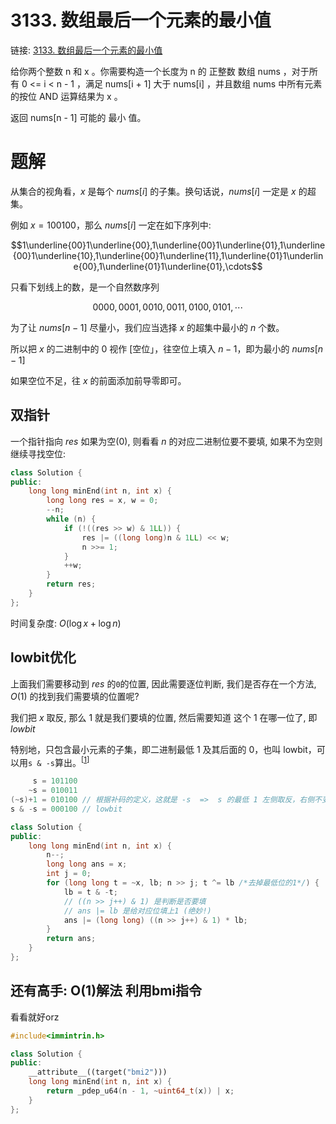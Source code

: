 # 3133. 数组最后一个元素的最小值
链接: [3133. 数组最后一个元素的最小值](https://leetcode.cn/problems/minimum-array-end/)

给你两个整数 n 和 x 。你需要构造一个长度为 n 的 正整数 数组 nums ，对于所有 0 <= i < n - 1 ，满足 nums[i + 1] 大于 nums[i] ，并且数组 nums 中所有元素的按位 AND 运算结果为 x 。

返回 nums[n - 1] 可能的 最小 值。

# 题解
从集合的视角看，$x$ 是每个 $nums[i]$ 的子集。换句话说，$nums[i]$ 一定是 $x$ 的超集。

例如 $x=100100$，那么 $nums[i]$ 一定在如下序列中:

$$1\underline{00}1\underline{00},1\underline{00}1\underline{01},1\underline{00}1\underline{10},1\underline{00}1\underline{11},1\underline{01}1\underline{00},1\underline{01}1\underline{01},\cdots$$

只看下划线上的数，是一个自然数序列

$$0000,0001,0010,0011,0100,0101, \cdots$$

为了让 $nums[n-1]$ 尽量小，我们应当选择 $x$ 的超集中最小的 $n$ 个数。

所以把 $x$ 的二进制中的 $0$ 视作 [空位」，往空位上填入 $n-1$，即为最小的 $nums[n-1]$

如果空位不足，往 $x$ 的前面添加前导零即可。

## 双指针

一个指针指向 $res$ 如果为空(0), 则看看 $n$ 的对应二进制位要不要填, 如果不为空则继续寻找空位:

```C++
class Solution {
public:
    long long minEnd(int n, int x) {
        long long res = x, w = 0;
        --n;
        while (n) {
            if (!((res >> w) & 1LL)) {
                res |= ((long long)n & 1LL) << w;
                n >>= 1;
            }
            ++w;
        }
        return res;
    }
};
```

时间复杂度: $O(\log{x} + \log{n})$

## lowbit优化
[1]: https://leetcode.cn/circle/discuss/CaOJ45/

上面我们需要移动到 $res$ 的`0`的位置, 因此需要逐位判断, 我们是否存在一个方法, $O(1)$ 的找到我们需要填的位置呢?

我们把 $x$ 取反, 那么 $1$ 就是我们要填的位置, 然后需要知道 这个 1 在哪一位了, 即 $lowbit$

特别地，只包含最小元素的子集，即二进制最低 1 及其后面的 0，也叫 lowbit，可以用`s & -s`算出。<sup>[[1]]</sup>

```C++
     s = 101100
    ~s = 010011
(~s)+1 = 010100 // 根据补码的定义，这就是 -s  =>  s 的最低 1 左侧取反，右侧不变
s & -s = 000100 // lowbit
```

```C++
class Solution {
public:
    long long minEnd(int n, int x) {
        n--;
        long long ans = x;
        int j = 0;
        for (long long t = ~x, lb; n >> j; t ^= lb /*去掉最低位的1*/) {
            lb = t & -t;
            // ((n >> j++) & 1) 是判断是否要填
            // ans |= lb 是给对应位填上1 (绝妙!)
            ans |= (long long) ((n >> j++) & 1) * lb;
        }
        return ans;
    }
};
```

## 还有高手: O(1)解法 利用bmi指令

看看就好orz

```C++
#include<immintrin.h>

class Solution {
public:
    __attribute__((target("bmi2")))
    long long minEnd(int n, int x) {
        return _pdep_u64(n - 1, ~uint64_t(x)) | x;
    }
};
```